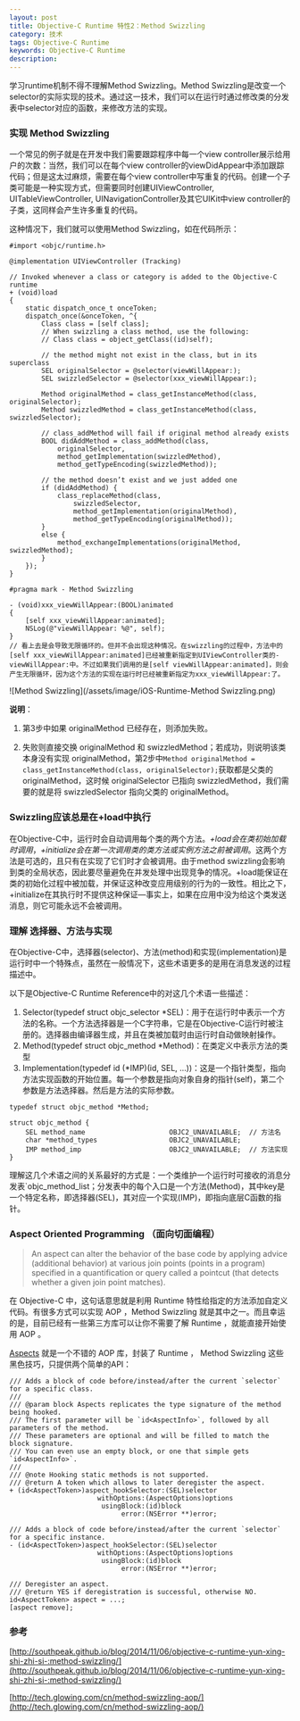 ```yaml
---
layout: post
title: Objective-C Runtime 特性2：Method Swizzling
category: 技术
tags: Objective-C Runtime
keywords: Objective-C Runtime
description:
---
```


学习runtime机制不得不理解Method Swizzling。Method Swizzling是改变一个selector的实际实现的技术。通过这一技术，我们可以在运行时通过修改类的分发表中selector对应的函数，来修改方法的实现。

### 实现 Method Swizzling

一个常见的例子就是在开发中我们需要跟踪程序中每一个view controller展示给用户的次数：当然，我们可以在每个view controller的viewDidAppear中添加跟踪代码；但是这太过麻烦，需要在每个view controller中写重复的代码。创建一个子类可能是一种实现方式，但需要同时创建UIViewController, UITableViewController, UINavigationController及其它UIKit中view controller的子类，这同样会产生许多重复的代码。

这种情况下，我们就可以使用Method Swizzling，如在代码所示：

```objc
#import <objc/runtime.h>

@implementation UIViewController (Tracking)

// Invoked whenever a class or category is added to the Objective-C runtime
+ (void)load
{
    static dispatch_once_t onceToken;
    dispatch_once(&onceToken, ^{
        Class class = [self class];
        // When swizzling a class method, use the following:
        // Class class = object_getClass((id)self);

        // the method might not exist in the class, but in its superclass
        SEL originalSelector = @selector(viewWillAppear:);
        SEL swizzledSelector = @selector(xxx_viewWillAppear:);

        Method originalMethod = class_getInstanceMethod(class, originalSelector);
        Method swizzledMethod = class_getInstanceMethod(class, swizzledSelector);

        // class_addMethod will fail if original method already exists
        BOOL didAddMethod = class_addMethod(class,
            originalSelector,
            method_getImplementation(swizzledMethod),
            method_getTypeEncoding(swizzledMethod));

        // the method doesn’t exist and we just added one
        if (didAddMethod) {
            class_replaceMethod(class,
                swizzledSelector,
                method_getImplementation(originalMethod),
                method_getTypeEncoding(originalMethod));
        }
        else {
            method_exchangeImplementations(originalMethod, swizzledMethod);
        }
    });
}

#pragma mark - Method Swizzling

- (void)xxx_viewWillAppear:(BOOL)animated
{
    [self xxx_viewWillAppear:animated];
    NSLog(@"viewWillAppear: %@", self);
}
// 看上去是会导致无限循环的。但并不会出现这种情况。在swizzling的过程中，方法中的[self xxx_viewWillAppear:animated]已经被重新指定到UIViewController类的-viewWillAppear:中。不过如果我们调用的是[self viewWillAppear:animated]，则会产生无限循环，因为这个方法的实现在运行时已经被重新指定为xxx_viewWillAppear:了。
```

![Method Swizzling](/assets/image/iOS-Runtime-Method Swizzling.png)

**说明**：
1. 第3步中如果 originalMethod 已经存在，则添加失败。

2. 失败则直接交换 originalMethod 和 swizzledMethod；若成功，则说明该类本身没有实现 originalMethod，第2步中`Method originalMethod = class_getInstanceMethod(class, originalSelector);`获取都是父类的 originalMethod，这时候 originalSelector 已指向 swizzledMethod，我们需要的就是将 swizzledSelector 指向父类的 originalMethod。

### Swizzling应该总是在+load中执行

在Objective-C中，运行时会自动调用每个类的两个方法。*+load会在类初始加载时调用*，*+initialize会在第一次调用类的类方法或实例方法之前被调用*。这两个方法是可选的，且只有在实现了它们时才会被调用。由于method swizzling会影响到类的全局状态，因此要尽量避免在并发处理中出现竞争的情况。+load能保证在类的初始化过程中被加载，并保证这种改变应用级别的行为的一致性。相比之下，+initialize在其执行时不提供这种保证—事实上，如果在应用中没为给这个类发送消息，则它可能永远不会被调用。


### 理解 选择器、方法与实现

在Objective-C中，选择器(selector)、方法(method)和实现(implementation)是运行时中一个特殊点，虽然在一般情况下，这些术语更多的是用在消息发送的过程描述中。

以下是Objective-C Runtime Reference中的对这几个术语一些描述：

1. Selector(typedef struct objc_selector *SEL)：用于在运行时中表示一个方法的名称。一个方法选择器是一个C字符串，它是在Objective-C运行时被注册的。选择器由编译器生成，并且在类被加载时由运行时自动做映射操作。
2. Method(typedef struct objc_method *Method)：在类定义中表示方法的类型
3. Implementation(typedef id (*IMP)(id, SEL, …))：这是一个指针类型，指向方法实现函数的开始位置。每一个参数是指向对象自身的指针(self)，第二个参数是方法选择器。然后是方法的实际参数。

```objc
typedef struct objc_method *Method;

struct objc_method {
    SEL method_name                     OBJC2_UNAVAILABLE;  // 方法名
    char *method_types                  OBJC2_UNAVAILABLE;
    IMP method_imp                      OBJC2_UNAVAILABLE;  // 方法实现
}
```

理解这几个术语之间的关系最好的方式是：一个类维护一个运行时可接收的消息分发表`objc_method_list；分发表中的每个入口是一个方法(Method)，其中key是一个特定名称，即选择器(SEL)，其对应一个实现(IMP)，即指向底层C函数的指针。


### Aspect Oriented Programming （面向切面编程）

> An aspect can alter the behavior of the base code by applying advice (additional behavior) at various join points (points in a program) specified in a quantification or query called a pointcut (that detects whether a given join point matches).

在 Objective-C 中，这句话意思就是利用 Runtime 特性给指定的方法添加自定义代码。有很多方式可以实现 AOP ，Method Swizzling 就是其中之一。而且幸运的是，目前已经有一些第三方库可以让你不需要了解 Runtime ，就能直接开始使用 AOP 。

[Aspects](https://github.com/steipete/Aspects) 就是一个不错的 AOP 库，封装了 Runtime ， Method Swizzling 这些黑色技巧，只提供两个简单的API：

```objc
/// Adds a block of code before/instead/after the current `selector` for a specific class.
///
/// @param block Aspects replicates the type signature of the method being hooked.
/// The first parameter will be `id<AspectInfo>`, followed by all parameters of the method.
/// These parameters are optional and will be filled to match the block signature.
/// You can even use an empty block, or one that simple gets `id<AspectInfo>`.
///
/// @note Hooking static methods is not supported.
/// @return A token which allows to later deregister the aspect.
+ (id<AspectToken>)aspect_hookSelector:(SEL)selector
                      withOptions:(AspectOptions)options
                       usingBlock:(id)block
                            error:(NSError **)error;

/// Adds a block of code before/instead/after the current `selector` for a specific instance.
- (id<AspectToken>)aspect_hookSelector:(SEL)selector
                      withOptions:(AspectOptions)options
                       usingBlock:(id)block
                            error:(NSError **)error;

/// Deregister an aspect.
/// @return YES if deregistration is successful, otherwise NO.
id<AspectToken> aspect = ...;
[aspect remove];
```



### 参考
[http://southpeak.github.io/blog/2014/11/06/objective-c-runtime-yun-xing-shi-zhi-si-:method-swizzling/](http://southpeak.github.io/blog/2014/11/06/objective-c-runtime-yun-xing-shi-zhi-si-:method-swizzling/)

[http://tech.glowing.com/cn/method-swizzling-aop/](http://tech.glowing.com/cn/method-swizzling-aop/)
